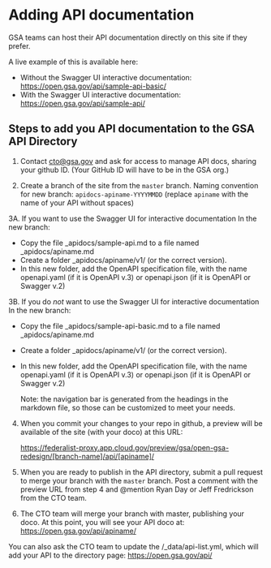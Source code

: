 # Adding API documentation

GSA teams can host their API documentation directly on this site if they prefer. 

A live example of this is available here:
- Without the Swagger UI interactive documentation: https://open.gsa.gov/api/sample-api-basic/
- With  the Swagger UI interactive documentation: https://open.gsa.gov/api/sample-api/

## Steps to add you API documentation to the GSA API Directory

1. Contact cto@gsa.gov and ask for access to manage API docs, sharing your github ID. (Your GitHub ID will have to be in the GSA org.)

2. Create a branch of the site from the `master` branch. Naming convention for new branch: `apidocs-apiname-YYYYMMDD` (replace `apiname` with the name of your API without spaces)

3A. If you want to use the Swagger UI for interactive documentation
In the new branch:
* Copy the file _apidocs/sample-api.md to a file named _apidocs/apiname.md 
* Create a folder _apidocs/apiname/v1/ (or the correct version).
* In this new folder, add the OpenAPI specification file, with the name openapi.yaml (if it is OpenAPI v.3) or openapi.json (if it is OpenAPI or Swagger v.2)

3B. If you do _not_ want to use the Swagger UI for interactive documentation
In the new branch:
* Copy the file _apidocs/sample-api-basic.md to a file named _apidocs/apiname.md 
* Create a folder _apidocs/apiname/v1/ (or the correct version).
* In this new folder, add the OpenAPI specification file, with the name openapi.yaml (if it is OpenAPI v.3) or openapi.json (if it is OpenAPI or Swagger v.2)
 
  Note: the navigation bar is generated from the headings in the markdown file, so those can be customized to meet your needs.

4. When you commit your changes to your repo in github, a preview will be available of the site (with your doco) at this URL:

     https://federalist-proxy.app.cloud.gov/preview/gsa/open-gsa-redesign/[branch-name]/api/[apiname]/


5. When you are ready to publish in the API directory, submit a pull request to merge your branch with the `master` branch. Post a comment with the preview URL from step 4 and @mention Ryan Day or Jeff Fredrickson from the CTO team. 

6. The CTO team will merge your branch with master, publishing your doco.  At this point, you will see your API doco at: https://open.gsa.gov/api/apiname/

You can also ask the CTO team to update the /_data/api-list.yml, which will add your API to the directory page: https://open.gsa.gov/api/
